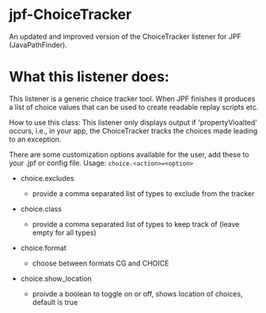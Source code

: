 # jpf-ChoiceTracker
An updated and improved version of the ChoiceTracker listener for JPF (JavaPathFinder). 

# What this listener does:
This listener is a generic choice tracker tool. When JPF finishes it produces
a list of choice values that can be used to create readable replay scripts
etc.

How to use this class: This listener only displays output if
'propertyVioalted' occurs, i.e., in your app, the ChoiceTracker tracks the
choices made leading to an exception.

There are some customization options available for the user, add these to
your .jpf or config file. Usage: `choice.<action>=<option>`

* choice.excludes 
  * provide a comma separated list of types to exclude from the
tracker

* choice.class 
  * provide a comma separated list of types to keep track of
(leave empty for all types)

* choice.format 
  * choose between formats CG and CHOICE

* choice.show_location 
  * proivde a boolean to toggle on or off, shows location
of choices, default is true
